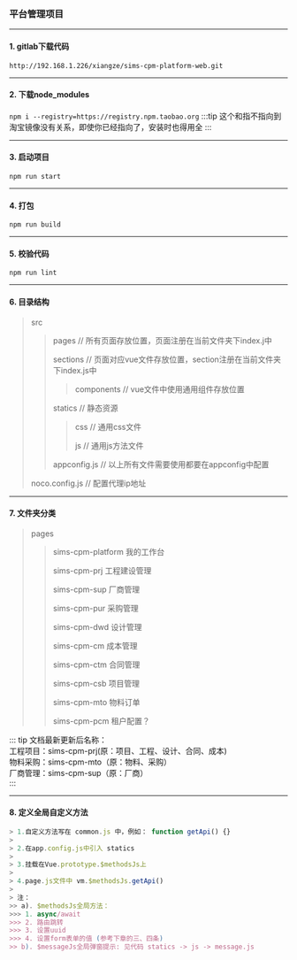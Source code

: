 
### 平台管理项目

***
#### 1. gitlab下载代码
`http://192.168.1.226/xiangze/sims-cpm-platform-web.git`

---
#### 2. 下载node_modules
`npm i --registry=https://registry.npm.taobao.org`
:::tip
这个和指不指向到淘宝镜像没有关系，即使你已经指向了，安装时也得用全
:::

---
#### 3. 启动项目
`npm run start`

---
#### 4. 打包
`npm run build`

---
#### 5. 校验代码
`npm run lint`

---
#### 6. 目录结构
> src
>> pages // 所有页面存放位置，页面注册在当前文件夹下index.j中
>>
>> sections // 页面对应vue文件存放位置，section注册在当前文件夹下index.js中
>>> components // vue文件中使用通用组件存放位置
>>
>> statics // 静态资源
>>> css // 通用css文件
>>>
>>> js // 通用js方法文件
>>>
>> appconfig.js // 以上所有文件需要使用都要在appconfig中配置
>>
> noco.config.js // 配置代理ip地址

---
#### 7. 文件夹分类
> pages
>> sims-cpm-platform 我的工作台
>>
>> sims-cpm-prj 工程建设管理
>>
>> sims-cpm-sup 厂商管理
>>
>> sims-cpm-pur 采购管理
>>
>> sims-cpm-dwd 设计管理
>>
>> sims-cpm-cm 成本管理
>>
>> sims-cpm-ctm 合同管理
>>
>> sims-cpm-csb 项目管理
>>
>> sims-cpm-mto 物料订单
>>
>> sims-cpm-pcm 租户配置？

::: tip
文档最新更新后名称：<br>
工程项目：sims-cpm-prj(原：项目、工程、设计、合同、成本)<br>
物料采购：sims-cpm-mto（原：物料、采购）<br>
厂商管理：sims-cpm-sup（原：厂商）<br>
:::

---
#### 8. 定义全局自定义方法
```js
> 1.自定义方法写在 common.js 中，例如： function getApi() {}
> 
> 2.在app.config.js中引入 statics
> 
> 3.挂载在Vue.prototype.$methodsJs上
> 
> 4.page.js文件中 vm.$methodsJs.getApi()
>
> 注：
>> a). $methodsJs全局方法：
>>> 1. async/await
>>> 2. 路由跳转
>>> 3. 设置uuid
>>> 4. 设置form表单的值 (参考下章的三、四条)
>> b). $messageJs全局弹窗提示: 见代码 statics -> js -> message.js
```
